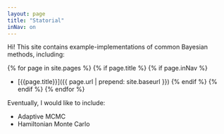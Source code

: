 ```yaml
---
layout: page
title: "Statorial"
inNav: on
---
```


Hi! This site contains example-implementations of common Bayesian methods, including:

{% for page in site.pages %}
{% if page.title %}
{% if page.inNav %}
- [{{page.title}}]({{ page.url | prepend: site.baseurl }})
{% endif %}
{% endif %}
{% endfor %}

Eventually, I would like to include:
- Adaptive MCMC
- Hamiltonian Monte Carlo


